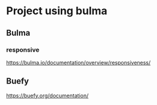 # Project using bulma

## Bulma
### responsive
https://bulma.io/documentation/overview/responsiveness/

## Buefy
https://buefy.org/documentation/

